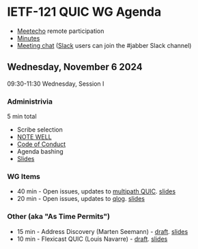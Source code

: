 # IETF-121 QUIC WG Agenda

* [Meetecho](https://meetings.conf.meetecho.com/ietf121/?group=quic) remote participation
* [Minutes](https://notes.ietf.org/notes-ietf-121-quic  )
* [Meeting chat](xmpp:quic@jabber.ietf.org?join) ([Slack](https://quicdev.slack.com/) users can join the #jabber Slack channel)

## Wednesday, November 6 2024

09:30-11:30 Wednesday, Session I

### Administrivia

5 min total

* Scribe selection
* [NOTE WELL](https://www.ietf.org/about/note-well.html)
* [Code of Conduct](https://www.rfc-editor.org/rfc/rfc7154.html)
* Agenda bashing
* [Slides](https://github.com/quicwg/wg-materials/blob/main/ietf121/chairs.pdf)

### WG Items
* 40 min - Open issues, updates to [multipath QUIC](https://datatracker.ietf.org/doc/html/draft-ietf-quic-multipath). [slides](https://github.com/quicwg/wg-materials/blob/main/ietf121/multipath.pdf)
* 20 min - Open issues, updates to [qlog](https://datatracker.ietf.org/doc/html/draft-ietf-quic-qlog-main-schema). [slides](https://github.com/quicwg/wg-materials/blob/main/ietf121/qlog.pdf)


### Other (aka "As Time Permits")
* 15 min - Address Discovery (Marten Seemann) - [draft](https://datatracker.ietf.org/doc/draft-seemann-quic-address-discovery/). [slides](https://github.com/quicwg/wg-materials/blob/main/ietf121/address-discovery.pdf)
* 10 min - Flexicast QUIC (Louis Navarre) - [draft](https://datatracker.ietf.org/doc/draft-navarre-quic-flexicast/). [slides](https://github.com/quicwg/wg-materials/blob/main/ietf121/flexicast.pdf)

